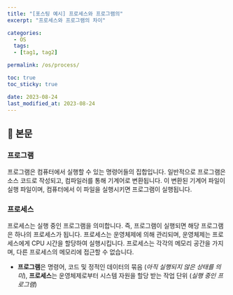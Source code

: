 ```yaml
---
title: "[포스팅 예시] 프로세스와 프로그램의"
excerpt: "프로세스와 프로그램의 차이"

categories:
  - OS
  tags:
  - [tag1, tag2]

permalink: /os/process/

toc: true
toc_sticky: true

date: 2023-08-24
last_modified_at: 2023-08-24
---
```


## 🦥 본문

### 프로그램

프로그램은 컴퓨터에서 실행할 수 있는 명령어들의 집합입니다. 일반적으로 프로그램은 소스 코드로 작성되고, 컴파일러를 통해 기계어로 변환됩니다. 이 변환된 기계어 파일이 실행 파일이며, 컴퓨터에서 이 파일을 실행시키면 프로그램이 실행됩니다.

### 프로세스

프로세스는 실행 중인 프로그램을 의미합니다. 즉, 프로그램이 실행되면 해당 프로그램은 하나의 프로세스가 됩니다. 프로세스는 운영체제에 의해 관리되며, 운영체제는 프로세스에게 CPU 시간을 할당하여 실행시킵니다. 프로세스는 각각의 메모리 공간을 가지며, 다른 프로세스의 메모리에 접근할 수 없습니다.

- **프로그램**은 명령어, 코드 및 정적인 데이터의 묶음 (*아직 실행되지 않은 상태를 의미*), **프로세스**는 운영체제로부터 시스템 자원을 할당 받는 작업 단위 (*실행 중인 프로그램*)
